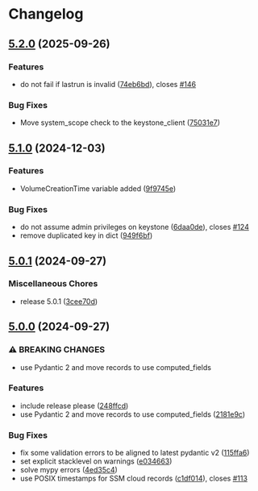 # Changelog

## [5.2.0](https://github.com/IFCA-Advanced-Computing/caso/compare/v5.1.0...v5.2.0) (2025-09-26)


### Features

* do not fail if lastrun is invalid ([74eb6bd](https://github.com/IFCA-Advanced-Computing/caso/commit/74eb6bd6df41bfc0d57683524caa2e8ca80ba021)), closes [#146](https://github.com/IFCA-Advanced-Computing/caso/issues/146)


### Bug Fixes

* Move system_scope check to the keystone_client ([75031e7](https://github.com/IFCA-Advanced-Computing/caso/commit/75031e77ab3f727388351eb60fd4d07c85c3c58c))

## [5.1.0](https://github.com/IFCA-Advanced-Computing/caso/compare/v5.0.1...v5.1.0) (2024-12-03)


### Features

* VolumeCreationTime variable added ([9f9745e](https://github.com/IFCA-Advanced-Computing/caso/commit/9f9745ee58b046ce20688c27c0430fdad96ecec5))


### Bug Fixes

* do not assume admin privileges on keystone ([6daa0de](https://github.com/IFCA-Advanced-Computing/caso/commit/6daa0de5efc94064724a3e54019dd6f50d669dac)), closes [#124](https://github.com/IFCA-Advanced-Computing/caso/issues/124)
* remove duplicated key in dict ([949f6bf](https://github.com/IFCA-Advanced-Computing/caso/commit/949f6bf40c9e670b79ccfd6f6294050fbafff739))

## [5.0.1](https://github.com/IFCA-Advanced-Computing/caso/compare/v5.0.0...v5.0.1) (2024-09-27)


### Miscellaneous Chores

* release 5.0.1 ([3cee70d](https://github.com/IFCA-Advanced-Computing/caso/commit/3cee70d1c1f7e5f4dd38f57eed8e18521bf0285a))

## [5.0.0](https://github.com/IFCA-Advanced-Computing/caso/compare/4.1.1...v5.0.0) (2024-09-27)


### ⚠ BREAKING CHANGES

* use Pydantic 2 and move records to use computed_fields

### Features

* include release please ([248ffcd](https://github.com/IFCA-Advanced-Computing/caso/commit/248ffcd33dee010164e57ce1e209371fd1f0b9e1))
* use Pydantic 2 and move records to use computed_fields ([2181e9c](https://github.com/IFCA-Advanced-Computing/caso/commit/2181e9cbd2fc853bde7efd2191499ceaa5dcab49))


### Bug Fixes

* fix some validation errors to be aligned to latest pydantic v2 ([115ffa6](https://github.com/IFCA-Advanced-Computing/caso/commit/115ffa62c5ac62c8fc7932d984a29ab8048dd29c))
* set explicit stacklevel on warnings ([e034663](https://github.com/IFCA-Advanced-Computing/caso/commit/e034663510b5c6b4edf34ed36ad3e9fc51a362f9))
* solve mypy errors ([4ed35c4](https://github.com/IFCA-Advanced-Computing/caso/commit/4ed35c41da1e7b8c585dcb0477473fefef03a87b))
* use POSIX timestamps for SSM cloud records ([c1df014](https://github.com/IFCA-Advanced-Computing/caso/commit/c1df014973442dfd7537fbeb179c51bf582b8a13)), closes [#113](https://github.com/IFCA-Advanced-Computing/caso/issues/113)

